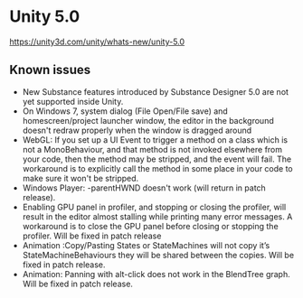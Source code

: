 # Unity 5.0
https://unity3d.com/unity/whats-new/unity-5.0

## Known issues

<ul>
<li>New Substance features introduced by Substance Designer 5.0 are not yet supported inside Unity.</li>
<li>On Windows 7, system dialog (File Open/File save) and homescreen/project launcher window, the editor in the background doesn't redraw properly when the window is dragged around</li>
<li>WebGL: If you set up a UI Event to trigger a method on a class which is not a MonoBehaviour, and that method is not invoked elsewhere from your code, then the method may be stripped, and the event will fail. The workaround is to explicitly call the method in some place in your code to make sure it won't be stripped.</li>
<li>Windows Player: -parentHWND doesn't work (will return in patch release).</li>
<li>Enabling GPU panel in profiler, and stopping or closing the profiler, will result in the editor almost stalling while printing many error messages. A workaround is to close the GPU panel before closing or stopping the profiler. Will be fixed in patch release</li>
<li>Animation :Copy/Pasting States or StateMachines will not copy it’s StateMachineBehaviours they will be shared between the copies. Will be fixed in patch release.</li>
<li>Animation: Panning with alt-click does not work in the BlendTree graph. Will be fixed in patch release.</li>
</ul>
